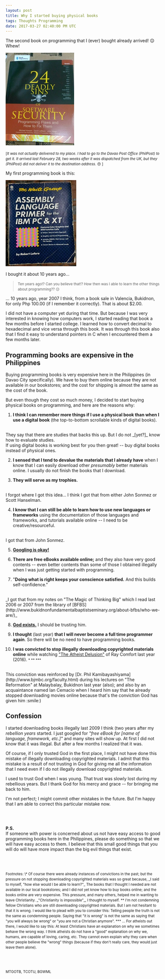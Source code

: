 ```yaml
---
layout: post
title: Why I started buying physical books
tags: Thoughts Programming
date: 2017-03-27 02:40:00 PM UTC
---
```


<!-- March 27, 2017 10:40:00 PM Philippine Time -->

The second book on programming that I (ever) bought already arrived! :relieved: Whew!


![24 Deadly Sins of Software Security book](/images/2017/24-deadly-sins-of-software-security-book.jpg)

<!--more-->

<small>[_It was not actually delivered to my place. I had to go to the Davao Post Office (PhilPost) to get it. It arrived last February 28, two weeks after it was dispatched from the UK, but they (PhilPost) did not deliver it to the destination address._ :disappointed: ]</small>

My first programming book is this:

![Assembly Language Primer book](/images/2017/assembly-language-primer-book.jpg)


I bought it about 10 years ago...


> <small>Ten years ago!? Can you believe that!? How then was I able to learn the other things about programming?? :neutral_face: </small>


... 10 years ago, year 2007 I think, from a book sale in Valencia, Bukidnon, for only Php 100.00 (if I remember it correctly). That is about $2.00.


I did not have a computer yet during that time. But because I was very interested in knowing how computers work, I started reading that book a few months before I started college. I learned how to convert decimal to hexadecimal and vice versa through this book. It was through this book also that I find it easy to understand pointers in C when I encountered them a few months later.


## Programming books are expensive in the Philippines

Buying programming books is very expensive here in the Philippines (in Davao City specifically). We have to buy them online because they are not available in our bookstores; and the cost for shipping is almost the same as the cost of the book.

But even though they cost so much money, I decided to start buying physical books on programming, and here are the reasons why:


1. **I think I can remember more things if I use a physical book than when I use a digital book** (the top-to-bottom scrollable kinds of digital books). 
<br />
They say that there are studies that backs this up. But I do not _[yet?]_ know how to evaluate studies.
<br />
If using digital books is working best for you then great! -- buy digital books instead of physical ones.


2. **I sensed that I tend to devalue the materials that I already have** when I know that I can easily download other _presumably_ better materials online. I usually do not finish the books that I download.


3. **They will serve as my trophies.**
<br />
I forgot where I got this idea... I think I got that from either John Sonmez or Scott Hanselman.


4. **I know that I can still be able to learn how to use new languages or frameworks** using the documentation of those languages and frameworks, and tutorials available online -- I need to be creative/resourceful. 
<br />
I got that from John Sonmez.


5. [**Googling is okay!**](http://www.hanselman.com/blog/AmIReallyADeveloperOrJustAGoodGoogler.aspx)

6. **There are free eBooks available online;** and they also have very good contents -- even better contents than some of those I obtained illegally when I was just getting started with programming.


7. "**Doing what is right keeps your conscience satisfied.** And this builds self-confidence." 
<br />
_I got that from my notes on "The Magic of Thinking Big" which I read last 2006 or 2007 from the library of [BFBS](http://www.bukidnonfundamentalbaptistseminary.org/about-bfbs/who-we-are/)_


8. [**God exists.**](http://www.datpostmil.com/the-great-debate-greg-bahnsen-vs-gordon-stein/) I should be trusting him. 


9. **I thought** (last year) **that I will never become a full time programmer again**. So there will be no need to have programming books.


10. **I was convicted to stop illegally downloading copyrighted materials online** while  watching ["The Atheist Delusion"](http://www.atheistmovie.com/) of Ray Comfort last year (2016). <small>* ** ***</small>
<br />
This conviction was reinforced by [Dr. Phil Kamibayashiyama](http://www.bjmbc.org/faculty.html) during his lectures on "The Reformation" at Malaybalay, Bukidnon last year (also); and also by an acquaintance named Ian Cemacio when I heard him say that he already stopped downloading movies online because that's the conviction God has given him :smile:)

## Confession
I started downloading books illegally last 2009 I think (two years after my _rebellion years_ started. I just googled for _"free eBook for [name of language, framework, etc.]"_ and many sites will show up. At first I did not know that it was illegal. But after a few months I realized that it was.

Of course,  if I only trusted God in the first place, I might not have done this mistake of illegally downloading copyrighted materials. I admit that this mistake is a result of not trusting in God for giving me all the information that I need even if I do not illegally download copyrighted materials.

I used to trust God when I was young. That trust was slowly lost during my rebellious years. But I thank God for his mercy and grace -- for bringing me back to him.

I'm not perfect; I might commit other mistakes in the future. But I'm happy that I am able to correct this particular mistake now.



<br /><br />


**P.S.**
<br />
If someone with power is concerned about us not have easy access to good programming books here in the Philippines, please do something so that we will have easy access to them. I believe that this small good things that you will do will have more impact than the big evil things that exist.

<br /><br />

<small>
Footnotes:
</small>

<small>
\* Of course there were already instances of convictions in the past; but the pressure on not stopping downloading copyrighted materials was so great because, _I said to myself, "how else would I be able to learn?"_ The books that I thought I needed are not available in our local bookstores; and I did not yet know how to buy books online; and the books online are very expensive.
This pressure, and many others, helped me in wanting to leave Christianity. _"Christianity is impossible"_, I thought to myself.
</small>

<small>
** I'm not condemning fellow Christians who are still downloading copyrighted materials. But I am not hesitant to that it is wrong. I would like to plead with you to consider this: Telling people the truth is not the same as condemning people. Saying that "it is wrong" is not the same as saying that "you will always be wrong" or "you are not a Christian anymore".
</small>

<small>
*** … For atheists out there, I would like to say this: At least Christians have an explanation on why we sometimes behave the wrong way. 
</small>

<small>
I think atheists do not have a "good" explanation on why we, humans, are capable of loving, caring, etc. They cannot even explain why they care when other people believe the "wrong" things (because if they don't really care, they would just leave them alone).
</small>


<br /><br />


<small>MTGOTB, TCOTU, BGWML</small>
